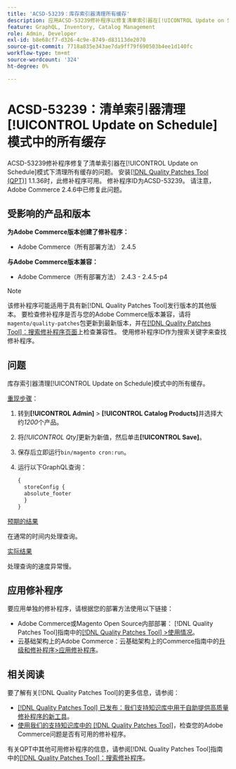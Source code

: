```yaml
---
title: 'ACSD-53239：库存索引器清理所有缓存'
description: 应用ACSD-53239修补程序以修复清单索引器在[!UICONTROL Update on Schedule]模式下清理所有缓存的Adobe Commerce问题。
feature: GraphQL, Inventory, Catalog Management
role: Admin, Developer
exl-id: b8e68cf7-d326-4c9e-8749-d83113de2070
source-git-commit: 7718a835e343ae7da9ff79f690503b4ee1d140fc
workflow-type: tm+mt
source-wordcount: '324'
ht-degree: 0%

---
```


# ACSD-53239：清单索引器清理[!UICONTROL Update on Schedule]模式中的所有缓存

ACSD-53239修补程序修复了清单索引器在[!UICONTROL Update on Schedule]模式下清理所有缓存的问题。 安装[[!DNL Quality Patches Tool (QPT)]](/help/announcements/adobe-commerce-announcements/magento-quality-patches-released-new-tool-to-self-serve-quality-patches.md) 1.1.36时，此修补程序可用。 修补程序ID为ACSD-53239。 请注意，Adobe Commerce 2.4.6中已修复此问题。

## 受影响的产品和版本

**为Adobe Commerce版本创建了修补程序：**

* Adobe Commerce（所有部署方法） 2.4.5

**与Adobe Commerce版本兼容：**

* Adobe Commerce（所有部署方法） 2.4.3 - 2.4.5-p4

>[!NOTE]
>
>该修补程序可能适用于具有新[!DNL Quality Patches Tool]发行版本的其他版本。 要检查修补程序是否与您的Adobe Commerce版本兼容，请将`magento/quality-patches`包更新到最新版本，并在[[!DNL Quality Patches Tool]：搜索修补程序页面](https://experienceleague.adobe.com/tools/commerce-quality-patches/index.html?lang=zh-Hans)上检查兼容性。 使用修补程序ID作为搜索关键字来查找修补程序。

## 问题

库存索引器清理[!UICONTROL Update on Schedule]模式中的所有缓存。

<u>重现步骤</u>：

1. 转到&#x200B;**[!UICONTROL Admin]** > **[!UICONTROL Catalog Products]**&#x200B;并选择大约&#x200B;*1200*&#x200B;个产品。
2. 将&#x200B;*[!UICONTROL Qty]*&#x200B;更新为新值，然后单击&#x200B;**[!UICONTROL Save]**。
3. 保存后立即运行`bin/magento cron:run`。
4. 运行以下GraphQL查询：

   ```GraphQL
   {
     storeConfig {
     absolute_footer
     }
   }
   ```

<u>预期的结果</u>

在通常的时间内处理查询。

<u>实际结果</u>

处理查询的速度异常慢。

## 应用修补程序

要应用单独的修补程序，请根据您的部署方法使用以下链接：

* Adobe Commerce或Magento Open Source内部部署： [!DNL Quality Patches Tool]指南中的[[!DNL Quality Patches Tool] >使用情况](https://experienceleague.adobe.com/docs/commerce-operations/tools/quality-patches-tool/usage.html?lang=zh-Hans)。
* 云基础架构上的Adobe Commerce：云基础架构上的Commerce指南中的[升级和修补程序>应用修补程序](https://experienceleague.adobe.com/docs/commerce-cloud-service/user-guide/develop/upgrade/apply-patches.html?lang=zh-Hans)。

## 相关阅读

要了解有关[!DNL Quality Patches Tool]的更多信息，请参阅：

* [[!DNL Quality Patches Tool] 已发布：我们支持知识库中用于自助提供高质量修补程序的新工具](/help/announcements/adobe-commerce-announcements/magento-quality-patches-released-new-tool-to-self-serve-quality-patches.md)。
* [使用我们的支持知识库中的 [!DNL Quality Patches Tool]](/help/support-tools/patches-available-in-qpt-tool/check-patch-for-magento-issue-with-magento-quality-patches.md)，检查您的Adobe Commerce问题是否有可用的修补程序。

有关QPT中其他可用修补程序的信息，请参阅[!DNL Quality Patches Tool]指南中的[[!DNL Quality Patches Tool]：搜索修补程序](https://experienceleague.adobe.com/tools/commerce-quality-patches/index.html?lang=zh-Hans)。
